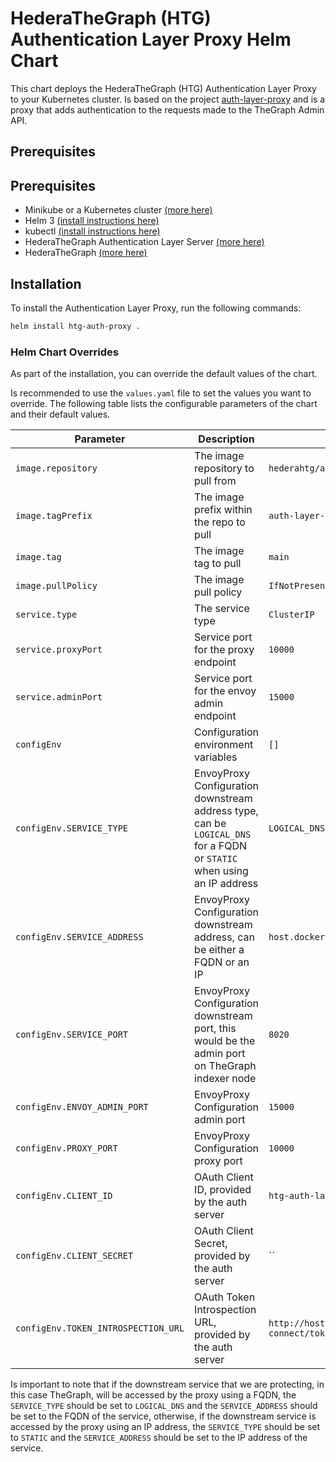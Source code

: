 # HederaTheGraph (HTG) Authentication Layer Proxy Helm Chart

This chart deploys the HederaTheGraph (HTG) Authentication Layer Proxy to your Kubernetes cluster.
Is based on the project [auth-layer-proxy](link) and is a proxy that adds authentication to the requests made to the TheGraph Admin API.

## Prerequisites

## Prerequisites
- Minikube or a Kubernetes cluster [(more here)](https://minikube.sigs.k8s.io/docs/start/)
- Helm 3 [(install instructions here)](https://helm.sh/docs/intro/install/)
- kubectl [(install instructions here)](https://kubernetes.io/docs/tasks/tools/)
- HederaTheGraph Authentication Layer Server [(more here)](https://github.com/hashgraph/hedera-the-graph/tree/main/charts/auth-layer-server)
- HederaTheGraph [(more here)](https://github.com/hashgraph/hedera-the-graph/tree/main/charts/hedera-the-graph)

## Installation

To install the Authentication Layer Proxy, run the following commands:

```bash
helm install htg-auth-proxy .
```


### Helm Chart Overrides
As part of the installation, you can override the default values of the chart.

Is recommended to use the `values.yaml` file to set the values you want to override.
The following table lists the configurable parameters of the chart and their default values.

| Parameter | Description | Default |
| --------- | ----------- | ------- |
| `image.repository` | The image repository to pull from | `hederahtg/auth-layer-proxy` |
| `image.tagPrefix` | The image prefix within the repo to pull | `auth-layer-proxy-` |
| `image.tag` | The image tag to pull | `main` |
| `image.pullPolicy` | The image pull policy | `IfNotPresent` |
| `service.type` | The service type | `ClusterIP` |
| `service.proxyPort` | Service port for the proxy endpoint | `10000` |
| `service.adminPort` | Service port for the envoy admin endpoint | `15000` |
| `configEnv` | Configuration environment variables | `[]` |
| `configEnv.SERVICE_TYPE` | EnvoyProxy Configuration downstream address type, can be `LOGICAL_DNS` for a FQDN or `STATIC` when using an IP address | `LOGICAL_DNS` |
| `configEnv.SERVICE_ADDRESS` | EnvoyProxy Configuration downstream address, can be either a FQDN or an IP | `host.docker.internal` |
| `configEnv.SERVICE_PORT` | EnvoyProxy Configuration downstream port, this would be the admin port on TheGraph indexer node | `8020` |
| `configEnv.ENVOY_ADMIN_PORT` | EnvoyProxy Configuration admin port | `15000` |
| `configEnv.PROXY_PORT` | EnvoyProxy Configuration proxy port | `10000` |
| `configEnv.CLIENT_ID` | OAuth Client ID, provided by the auth server | `htg-auth-layer` |
| `configEnv.CLIENT_SECRET` | OAuth Client Secret, provided by the auth server | `` |
| `configEnv.TOKEN_INTROSPECTION_URL` | OAuth Token Introspection URL, provided by the auth server | `http://host.docker.internal:8080/realms/HederaTheGraph/protocol/openid-connect/token/introspect` |

Is important to note that if the downstream service that we are protecting, in this case TheGraph, will be accessed by the proxy using a FQDN, the `SERVICE_TYPE` should be set to `LOGICAL_DNS` and the `SERVICE_ADDRESS` should be set to the FQDN of the service, otherwise, if the downstream service is accessed by the proxy using an IP address, the `SERVICE_TYPE` should be set to `STATIC` and the `SERVICE_ADDRESS` should be set to the IP address of the service.

